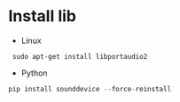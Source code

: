 # Install lib 
- Linux
``` linux
 sudo apt-get install libportaudio2
```
- Python
``` Python
pip install sounddevice --force-reinstall
```
